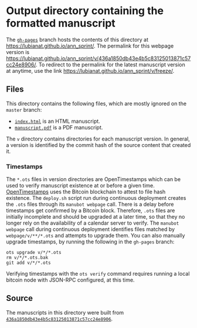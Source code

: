 # Output directory containing the formatted manuscript

The [`gh-pages`](https://github.com/lubianat/ann_sprint/tree/gh-pages) branch hosts the contents of this directory at <https://lubianat.github.io/ann_sprint/>.
The permalink for this webpage version is <https://lubianat.github.io/ann_sprint/v/436a1850db43e4b5c83125013871c57cc24e8906/>.
To redirect to the permalink for the latest manuscript version at anytime, use the link <https://lubianat.github.io/ann_sprint/v/freeze/>.

## Files

This directory contains the following files, which are mostly ignored on the `master` branch:

+ [`index.html`](index.html) is an HTML manuscript.
+ [`manuscript.pdf`](manuscript.pdf) is a PDF manuscript.

The `v` directory contains directories for each manuscript version.
In general, a version is identified by the commit hash of the source content that created it.

### Timestamps

The `*.ots` files in version directories are OpenTimestamps which can be used to verify manuscript existence at or before a given time.
[OpenTimestamps](https://opentimestamps.org/) uses the Bitcoin blockchain to attest to file hash existence.
The `deploy.sh` script run during continuous deployment creates the `.ots` files through its `manubot webpage` call.
There is a delay before timestamps get confirmed by a Bitcoin block.
Therefore, `.ots` files are initially incomplete and should be upgraded at a later time, so that they no longer rely on the availability of a calendar server to verify.
The `manubot webpage` call during continuous deployment identifies files matched by `webpage/v/**/*.ots` and attempts to upgrade them.
You can also manually upgrade timestamps, by running the following in the `gh-pages` branch:

```shell
ots upgrade v/*/*.ots
rm v/*/*.ots.bak
git add v/*/*.ots
```

Verifying timestamps with the `ots verify` command requires running a local bitcoin node with JSON-RPC configured, at this time.

## Source

The manuscripts in this directory were built from
[`436a1850db43e4b5c83125013871c57cc24e8906`](https://github.com/lubianat/ann_sprint/commit/436a1850db43e4b5c83125013871c57cc24e8906).
